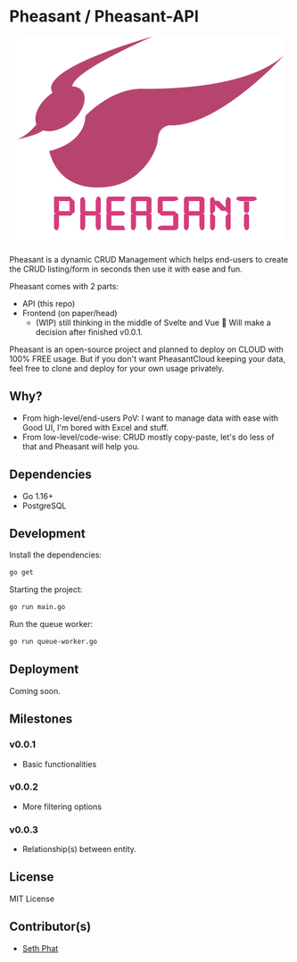 # Pheasant / Pheasant-API

<p align="center">
  <img src="./docs/imgs/phesant-logo.png" title="Pheasant API SethPhat SethSandaru" alt="Pheasant API SethPhat SethSandaru">
</p>

Pheasant is a dynamic CRUD Management which helps end-users to create the CRUD listing/form in seconds then use it with ease and fun.

Pheasant comes with 2 parts:
- API (this repo)
- Frontend (on paper/head)
  - (WIP) still thinking in the middle of Svelte and Vue 🤔 Will make a decision after finished v0.0.1.

Pheasant is an open-source project and planned to deploy on CLOUD with 100% FREE usage. 
But if you don't want PheasantCloud keeping your data, feel free to clone and deploy for your own usage privately.

## Why?
- From high-level/end-users PoV: I want to manage data with ease with Good UI, I'm bored with Excel and stuff.
- From low-level/code-wise: CRUD mostly copy-paste, let's do less of that and Pheasant will help you.

## Dependencies
- Go 1.16+
- PostgreSQL

## Development

Install the dependencies:

```bash
go get
```

Starting the project:
```bash
go run main.go
```

Run the queue worker:
```bash
go run queue-worker.go
```

## Deployment

Coming soon.

## Milestones

### v0.0.1
- Basic functionalities

### v0.0.2
- More filtering options

### v0.0.3
- Relationship(s) between entity.

## License

MIT License

## Contributor(s)
- [Seth Phat](https://github.com/sethsandaru)
